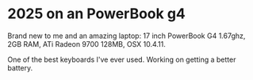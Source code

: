 # 2025 on an PowerBook g4

Brand new to me and an amazing laptop: 17 inch PowerBook G4 1.67ghz, 2GB RAM, ATi Radeon 9700 128MB, OSX 10.4.11.

One of the best keyboards I've ever used. Working on getting a better battery. 